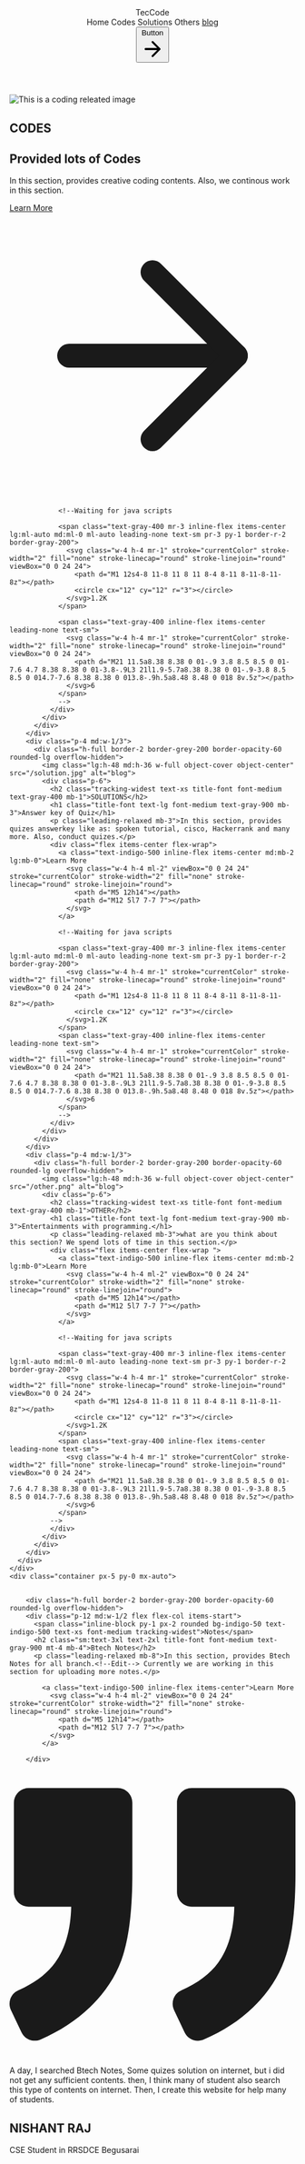 <!DOCTYPE html>
<html lang="en">
<head>
    <meta charset="UTF-8">
    <meta http-equiv="X-UA-Compatible" content="IE=edge">
    <meta name="viewport" content="width=device-width, initial-scale=1.0">
    <script src="https://cdn.tailwindcss.com"></script>
    <style type="text/tailwindcss">
    @layer utilities {
      .content-auto {
        content-visibility: auto;
      }
    }
   #header{
    background-color:black;
   }
   #section1{
    background-color: rgba(250, 142, 70, 0.671);
   }
   #section2{
    background-color: aquamarine;
   }
    </style>
    <title>Document</title>
</head>
<body class="bgimage">
  <header class="text-gray-600 body-font" id="header">
    <div class="container mx-auto flex flex-wrap p-5 flex-col md:flex-row items-center">
      <a class="flex title-font font-medium items-center text-blue-900 mb-4 md:mb-0">
        <span class="ml-3 text-xl">TecCode</span>
      </a>
      <nav class="md:mr-auto md:ml-4 md:py-1 md:pl-4 md:border-l md:border-white-400	flex flex-wrap items-center text-base justify-center">
        <a class="mr-5 hover:text-red-900">Home</a>
        <a class="mr-5 hover:text-red-900">Codes</a>
        <a class="mr-5 hover:text-red-900">Solutions</a>
        <a class="mr-5 hover:text-red-900">Others</a>
        <a class="mr-5 hover:text-red-900" href="https://1learncoding.blogspot.com">blog</a>
      </nav>
      <button class="inline-flex items-center bg-gray-100 border-0 py-1 px-3 focus:outline-none hover:bg-gray-200 rounded text-base mt-4 md:mt-0">Button
        <svg fill="none" stroke="currentColor" stroke-linecap="round" stroke-linejoin="round" stroke-width="2" class="w-4 h-4 ml-1" viewBox="0 0 24 24">
          <path d="M5 12h14M12 5l7 7-7 7"></path>
        </svg>
      </button>
    </div>
  </header>

  <!--Section content-->
  <section class="text-gray-600 body-font" id="section1">
    <div class="container px-5 py-5 mx-auto">
      <div class="flex flex-wrap -m-4">
        <div class="p-4 md:w-1/3">
          <div class="h-full border-2 border-gray-200 border-opacity-60 rounded-lg overflow-hidden">
            <img class="lg:h-48 md:h-36 w-full object-cover object-center" src="/coding.jpg" alt="This is a coding releated image">
            <div class="p-6">
              <h2 class="tracking-widest text-xs title-font font-medium text-gray-400 mb-1">CODES</h2>
              <h1 class="title-font text-lg font-medium text-gray-900 mb-3">Provided lots of Codes</h1>
              <p class="leading-relaxed mb-3">In this section, provides creative coding contents. Also, we continous work in this section.</p>
              <div class="flex items-center flex-wrap ">
                <a class="text-indigo-500 inline-flex items-center md:mb-2 lg:mb-0" href="https:1learncoding.blogspot.com">Learn More
                  <svg class="w-4 h-4 ml-2" viewBox="0 0 24 24" stroke="currentColor" stroke-width="2" fill="none" stroke-linecap="round" stroke-linejoin="round">
                    <path d="M5 12h14"></path>
                    <path d="M12 5l7 7-7 7"></path>
                  </svg>
                </a>

                <!--Waiting for java scripts

                <span class="text-gray-400 mr-3 inline-flex items-center lg:ml-auto md:ml-0 ml-auto leading-none text-sm pr-3 py-1 border-r-2 border-gray-200">
                  <svg class="w-4 h-4 mr-1" stroke="currentColor" stroke-width="2" fill="none" stroke-linecap="round" stroke-linejoin="round" viewBox="0 0 24 24">
                    <path d="M1 12s4-8 11-8 11 8 11 8-4 8-11 8-11-8-11-8z"></path>
                    <circle cx="12" cy="12" r="3"></circle>
                  </svg>1.2K
                </span>
                
                <span class="text-gray-400 inline-flex items-center leading-none text-sm">
                  <svg class="w-4 h-4 mr-1" stroke="currentColor" stroke-width="2" fill="none" stroke-linecap="round" stroke-linejoin="round" viewBox="0 0 24 24">
                    <path d="M21 11.5a8.38 8.38 0 01-.9 3.8 8.5 8.5 0 01-7.6 4.7 8.38 8.38 0 01-3.8-.9L3 21l1.9-5.7a8.38 8.38 0 01-.9-3.8 8.5 8.5 0 014.7-7.6 8.38 8.38 0 013.8-.9h.5a8.48 8.48 0 018 8v.5z"></path>
                  </svg>6
                </span>
                -->
              </div>
            </div>
          </div>
        </div>
        <div class="p-4 md:w-1/3">
          <div class="h-full border-2 border-grey-200 border-opacity-60 rounded-lg overflow-hidden">
            <img class="lg:h-48 md:h-36 w-full object-cover object-center" src="/solution.jpg" alt="blog">
            <div class="p-6">
              <h2 class="tracking-widest text-xs title-font font-medium text-gray-400 mb-1">SOLUTIONS</h2>
              <h1 class="title-font text-lg font-medium text-gray-900 mb-3">Answer key of Quiz</h1>
              <p class="leading-relaxed mb-3">In this section, provides quizes answerkey like as: spoken tutorial, cisco, Hackerrank and many more. Also, conduct quizes.</p>
              <div class="flex items-center flex-wrap">
                <a class="text-indigo-500 inline-flex items-center md:mb-2 lg:mb-0">Learn More
                  <svg class="w-4 h-4 ml-2" viewBox="0 0 24 24" stroke="currentColor" stroke-width="2" fill="none" stroke-linecap="round" stroke-linejoin="round">
                    <path d="M5 12h14"></path>
                    <path d="M12 5l7 7-7 7"></path>
                  </svg>
                </a>

                <!--Waiting for java scripts

                <span class="text-gray-400 mr-3 inline-flex items-center lg:ml-auto md:ml-0 ml-auto leading-none text-sm pr-3 py-1 border-r-2 border-gray-200">
                  <svg class="w-4 h-4 mr-1" stroke="currentColor" stroke-width="2" fill="none" stroke-linecap="round" stroke-linejoin="round" viewBox="0 0 24 24">
                    <path d="M1 12s4-8 11-8 11 8 11 8-4 8-11 8-11-8-11-8z"></path>
                    <circle cx="12" cy="12" r="3"></circle>
                  </svg>1.2K
                </span>
                <span class="text-gray-400 inline-flex items-center leading-none text-sm">
                  <svg class="w-4 h-4 mr-1" stroke="currentColor" stroke-width="2" fill="none" stroke-linecap="round" stroke-linejoin="round" viewBox="0 0 24 24">
                    <path d="M21 11.5a8.38 8.38 0 01-.9 3.8 8.5 8.5 0 01-7.6 4.7 8.38 8.38 0 01-3.8-.9L3 21l1.9-5.7a8.38 8.38 0 01-.9-3.8 8.5 8.5 0 014.7-7.6 8.38 8.38 0 013.8-.9h.5a8.48 8.48 0 018 8v.5z"></path>
                  </svg>6
                </span>
                -->
              </div>
            </div>
          </div>
        </div>
        <div class="p-4 md:w-1/3">
          <div class="h-full border-2 border-gray-200 border-opacity-60 rounded-lg overflow-hidden">
            <img class="lg:h-48 md:h-36 w-full object-cover object-center" src="/other.png" alt="blog">
            <div class="p-6">
              <h2 class="tracking-widest text-xs title-font font-medium text-gray-400 mb-1">OTHER</h2>
              <h1 class="title-font text-lg font-medium text-gray-900 mb-3">Entertainments with programming.</h1>
              <p class="leading-relaxed mb-3">what are you think about this section? We spend lots of time in this section.</p>
              <div class="flex items-center flex-wrap ">
                <a class="text-indigo-500 inline-flex items-center md:mb-2 lg:mb-0">Learn More
                  <svg class="w-4 h-4 ml-2" viewBox="0 0 24 24" stroke="currentColor" stroke-width="2" fill="none" stroke-linecap="round" stroke-linejoin="round">
                    <path d="M5 12h14"></path>
                    <path d="M12 5l7 7-7 7"></path>
                  </svg>
                </a>

                <!--Waiting for java scripts

                <span class="text-gray-400 mr-3 inline-flex items-center lg:ml-auto md:ml-0 ml-auto leading-none text-sm pr-3 py-1 border-r-2 border-gray-200">
                  <svg class="w-4 h-4 mr-1" stroke="currentColor" stroke-width="2" fill="none" stroke-linecap="round" stroke-linejoin="round" viewBox="0 0 24 24">
                    <path d="M1 12s4-8 11-8 11 8 11 8-4 8-11 8-11-8-11-8z"></path>
                    <circle cx="12" cy="12" r="3"></circle>
                  </svg>1.2K
                </span>
                <span class="text-gray-400 inline-flex items-center leading-none text-sm">
                  <svg class="w-4 h-4 mr-1" stroke="currentColor" stroke-width="2" fill="none" stroke-linecap="round" stroke-linejoin="round" viewBox="0 0 24 24">
                    <path d="M21 11.5a8.38 8.38 0 01-.9 3.8 8.5 8.5 0 01-7.6 4.7 8.38 8.38 0 01-3.8-.9L3 21l1.9-5.7a8.38 8.38 0 01-.9-3.8 8.5 8.5 0 014.7-7.6 8.38 8.38 0 013.8-.9h.5a8.48 8.48 0 018 8v.5z"></path>
                  </svg>6
                </span>
              -->
              </div>
            </div>
          </div>
        </div>
      </div>
    </div>
    <div class="container px-5 py-0 mx-auto">
    
      
        <div class="h-full border-2 border-gray-200 border-opacity-60 rounded-lg overflow-hidden">
        <div class="p-12 md:w-1/2 flex flex-col items-start">
          <span class="inline-block py-1 px-2 rounded bg-indigo-50 text-indigo-500 text-xs font-medium tracking-widest">Notes</span>
          <h2 class="sm:text-3xl text-2xl title-font font-medium text-gray-900 mt-4 mb-4">Btech Notes</h2>
          <p class="leading-relaxed mb-8">In this section, provides Btech Notes for all branch.<!--Edit--> Currently we are working in this section for uploading more notes.</p>
          
            <a class="text-indigo-500 inline-flex items-center">Learn More
              <svg class="w-4 h-4 ml-2" viewBox="0 0 24 24" stroke="currentColor" stroke-width="2" fill="none" stroke-linecap="round" stroke-linejoin="round">
                <path d="M5 12h14"></path>
                <path d="M12 5l7 7-7 7"></path>
              </svg>
            </a>
        
        </div>
  </section>

  </section>
  <section class="text-gray-600 body-font" id="section2">
    <div class="container px-5 py-24 mx-auto">
      <div class="xl:w-1/2 lg:w-3/4 w-full mx-auto text-center">
        <svg xmlns="http://www.w3.org/2000/svg" fill="currentColor" class="inline-block w-8 h-8 text-gray-400 mb-8" viewBox="0 0 975.036 975.036">
          <path d="M925.036 57.197h-304c-27.6 0-50 22.4-50 50v304c0 27.601 22.4 50 50 50h145.5c-1.9 79.601-20.4 143.3-55.4 191.2-27.6 37.8-69.399 69.1-125.3 93.8-25.7 11.3-36.8 41.7-24.8 67.101l36 76c11.6 24.399 40.3 35.1 65.1 24.399 66.2-28.6 122.101-64.8 167.7-108.8 55.601-53.7 93.7-114.3 114.3-181.9 20.601-67.6 30.9-159.8 30.9-276.8v-239c0-27.599-22.401-50-50-50zM106.036 913.497c65.4-28.5 121-64.699 166.9-108.6 56.1-53.7 94.4-114.1 115-181.2 20.6-67.1 30.899-159.6 30.899-277.5v-239c0-27.6-22.399-50-50-50h-304c-27.6 0-50 22.4-50 50v304c0 27.601 22.4 50 50 50h145.5c-1.9 79.601-20.4 143.3-55.4 191.2-27.6 37.8-69.4 69.1-125.3 93.8-25.7 11.3-36.8 41.7-24.8 67.101l35.9 75.8c11.601 24.399 40.501 35.2 65.301 24.399z"></path>
        </svg>
        <p class="leading-relaxed text-lg">A day, I searched Btech Notes, Some quizes solution on internet, but i did not get any sufficient contents. then, I think many of student also search this type of contents on internet. Then, I create this website for help many of students.</p>
        <span class="inline-block h-1 w-10 rounded bg-indigo-500 mt-8 mb-6"></span>
        <h2 class="text-gray-900 font-medium title-font tracking-wider text-sm">NISHANT RAJ</h2>
        <p class="text-gray-500">CSE Student in RRSDCE Begusarai</p>
      </div>
    </div>
    
  </section>
</body>
</html>

